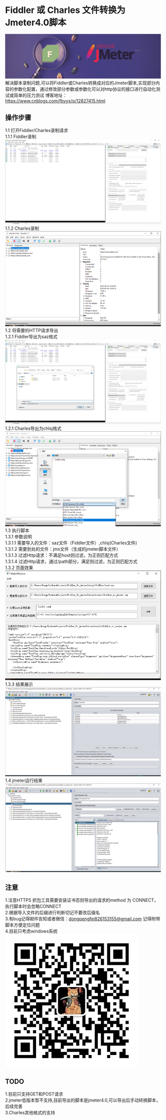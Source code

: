 # Fiddler 或 Charles 文件转换为 Jmeter4.0脚本
![Image text](img/img_06.png)<br>
解决脚本录制问题,可以将Fiddler或Charles转换成对应的Jmeter脚本,实现部分内容的参数化配置，通过修改部分参数或参数化可以对http协议的接口进行自动化测试或简单的压力测试
博客地址：https://www.cnblogs.com/fbyyx/p/12827415.html
## 操作步骤
1.1 打开Fiddler/Charles录制请求<br>
1.1.1 Fiddler录制<br>
![Image text](img/img_01.jpg)<br>
1.1.2 Charles录制<br>
![Image text](img/img_08.jpg)<br>
1.2 将需要的HTTP请求导出<br>
1.2.1 Fiddler导出为saz格式<br>
![Image text](img/img_02.jpg)<br>
1.2.1 Charles导出为chlsj格式<br>
![Image text](img/img_07.jpg)<br>
1.3 执行脚本<br>
1.3.1 参数说明<br>
1.3.1.1 需要导入的文件：saz文件（Fiddler文件）,chlsj(Charles文件)<br>
1.3.1.2 需要到处的文件：jmx文件（生成的jmeter脚本文件）<br>
1.3.1.3 过滤Http请求：不满足host则过滤，为正则匹配方式<br>
1.3.1.4 过滤Http请求，通过/path部分，满足则过滤，为正则匹配方式<br>
1.3.2 页面效果<br>
![Image text](img/img_03.jpg)<br>
1.3.3 结果展示<br>
![Image text](img/img_04.jpg)<br>
1.4 jmeter运行结果<br>
![Image text](img/img_05.jpg)<br>
## 注意
1.注意HTTPS 抓包工具需要安装证书否则导出的请求的method 为 CONNECT，执行脚本时会忽略CONNECT<br>
2.根据导入文件的后缀进行判断切记不要改后缀名<br>
3.有bug记得邮件告知或者微信：dongpengfei826153155@gmail.com 记得附带脚本方便定位问题<br>
4.目前只考虑windows系统<br>
![Image text](img/img_09.jpg)<br>
## TODO
1.目前只支持GET和POST请求<br>
2.jmeter低版本暂不支持,目前导出的脚本是jmeter4.0,可以导出后手动转换脚本，后续完善<br>
3.Charles其他格式的支持<br>

